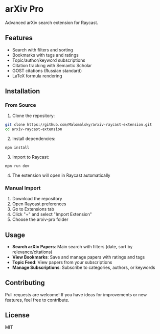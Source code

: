 # arXiv Pro

Advanced arXiv search extension for Raycast.

## Features

- Search with filters and sorting
- Bookmarks with tags and ratings  
- Topic/author/keyword subscriptions
- Citation tracking with Semantic Scholar
- GOST citations (Russian standard)
- LaTeX formula rendering

## Installation

### From Source

1. Clone the repository:
```bash
git clone https://github.com/Malomalsky/arxiv-raycast-extension.git
cd arxiv-raycast-extension
```

2. Install dependencies:
```bash
npm install
```

3. Import to Raycast:
```bash
npm run dev
```

4. The extension will open in Raycast automatically

### Manual Import

1. Download the repository
2. Open Raycast preferences
3. Go to Extensions tab
4. Click "+" and select "Import Extension"
5. Choose the arxiv-pro folder

## Usage

- **Search arXiv Papers**: Main search with filters (date, sort by relevance/citations)
- **View Bookmarks**: Save and manage papers with ratings and tags
- **Topic Feed**: View papers from your subscriptions
- **Manage Subscriptions**: Subscribe to categories, authors, or keywords

## Contributing

Pull requests are welcome! If you have ideas for improvements or new features, feel free to contribute.

## License

MIT